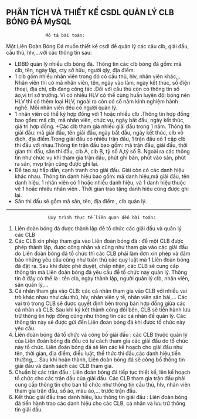 PHÂN TÍCH VÀ THIẾT KẾ CSDL QUẢN LÝ CLB BÓNG ĐÁ MySQL 
----------
                   Mô tả bài toán:  
Một Liên Đoàn Bóng Đá muốn thiết kế csdl để quản lý các câu clb, giải đấu, cầu thủ, 
hlv,…với các thông tin sau:
+ LĐBĐ quản lý nhiều clb bóng đá. Thông tin các clb bóng đá gồm: mã clb, tên, 
ngày lập, cty sở hữu, người qly, địa điểm. 
+ 1 clb gồm nhiều nhân viên trong đó có cầu thủ, hlv, nhân viên khác,..  Nhân viên 
thì có mã nhân viên, tên,  ngày vào làm,  ngày kết thúc, số điện thoại, địa chỉ, clb 
đang công tác .Đối với cầu thủ còn có thông tin số áo,vị trí sở trường. Vì có nhiều 
HLV có thể cùng huấn luyện đội bóng nên HLV thì có thêm loại HLV, ngoài ra 
còn có số năm kinh nghiệm hành nghề. Mỗi nhân viên đều có người quản lý. 
+ 1 nhân viên có thể ký hợp đồng với 1 hoặc nhiều clb .Thông tin hợp đồng bao 
gồm: mã clb, mã nhân viên, chức vụ, ngày bắt đầu, ngày kết thúc, giá trị hợp đồng. 
+Các clb tham gia nhiều giải đấu trong 1 năm. Thông tin giải đấu: mã giải đấu, tên 
giải đấu, ngày bắt đầu, ngày kết thúc, clb vô địch, địa điểm.Trong giải đấu có 
nhiều trận đấu, 1 trận đấu có 1 cặp clb thi đấu với nhau.Thông tin trận đấu bao 
gồm: mã trận đấu, giải đấu, thời gian thi đấu, sân thi đấu, clb A, clb B, tỷ số A,tỷ 
số B. Ngoài ra các thông tin như chức vụ khi tham gia trận đấu, phút ghi bàn, phút 
vào sân, phút ra sân, mvp trận cũng được ghi lại. 
+ Để tạo sự hấp dẫn, cạnh tranh cho giải đấu. Giải còn có các danh hiệu khác nhau. 
Thông tin danh hiệu bao gồm: mã danh hiệu,mã giải đấu, tên danh hiệu. 1 nhân 
viên có 1 hoặc nhiều danh hiệu, và 1 danh hiệu thuộc về 1 hoặc nhiều nhân viên . 
Thời gian trao tặng danh hiệu cũng được ghi lại. 
+ Sân thi đấu sẽ gồm mã sân, tên, địa điểm , clb quản lý.
-------------
                    Quy trình thực tế liên quan đến bài toán:
1) Liên đoàn bóng đá được thành lập để tổ chức các giải đấu và quản lý các CLB 
2) Các CLB xin phép tham gia vào Liên đoàn bóng đá : để một CLB được phép 
thành lập, được công nhận và cũng như tham gia vào các giải đấu do Liên đoàn 
bóng đá tổ chức thì các CLB phải làm đơn xin phép và đảm bảo những yêu cầu 
cũng như tuân thủ các quy luật mà 1 Liên đoàn bóng đá đặt ra. Sau khi được 
phê duyệt, chấp nhận, các CLB sẽ cung cấp thông tin mà Liên đoàn bóng đá yêu cầu để tổ chức này quản lý.
Thông tin ở đây có thể là : tên clb, ngày thành lập, người quản lý clb, nhân viên, sân quản lý,… 
3) Cá nhân tham gia vào CLB: các cá nhân tham gia vào CLB với nhiều vai trò 
khác nhau như cầu thủ, hlv, nhân viên y tế, nhân viên sân bãi,… Các vai trò 
trong CLB sẽ được quyết định bên trong bản hợp đồng giữa các cá nhân và 
CLB. Sau khi ký kết thành công đôi bên, CLB sẽ tiến hành lưu trữ thông tin 
hợp đồng cũng như thông tin các cá nhân để quản lý. Các thông tin này sẽ được 
gửi đến Liên đoàn bóng đá khi được tổ chức này yêu cầu. 
4) Liên đoàn bóng đá tổ chức và công bố giải đấu : các CLB thuộc quản lý của 
Liên đoàn bóng đá đều có tư cách tham gia các giải đấu do tổ chức này tổ chức. 
Liên đoàn bóng đá sẽ lên các kế hoạch cho giải đấu như tên, thời gian, địa 
điểm, điều luật, thể thức thi đấu,các danh hiệu,tiền thưởng,... Sau khi hoàn 
thành, Liên đoàn bóng đá sẽ công bố thông tin giải đấu và danh sách các CLB 
tham gia.  
5) Chuẩn bị các trận đấu : Liên đoàn bóng đá tiếp tục thiết kế, lên kế hoạch tổ 
chức cho các trận đấu của giải đấu. Các CLB tham gia trận đấu phải cung cấp 
thông tin cho ban tổ chức như thông tin cầu thủ, hlv, nhân viên tham gia trận 
đấu, số áo, màu áo,… trước trận đấu. 
6) Kết thúc giải đấu trao danh hiệu, lưu thông tin giải đấu : Liên đoàn bóng đá 
tiến hành trao các danh hiệu cho các CLB, cá nhân và lưu trữ thông tin giải 
đấu.
